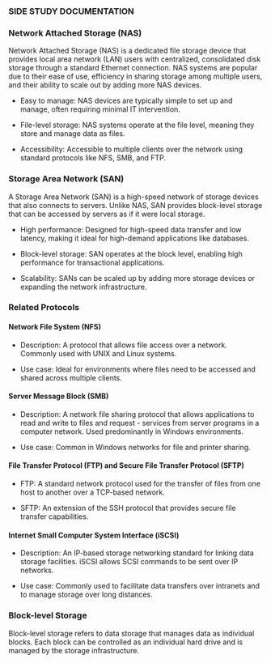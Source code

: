 ### SIDE STUDY DOCUMENTATION

### Network Attached Storage (NAS)

Network Attached Storage (NAS) is a dedicated file storage device that provides local area network (LAN) users with centralized, consolidated disk storage through a standard Ethernet connection. NAS systems are popular due to their ease of use, efficiency in sharing storage among multiple users, and their ability to scale out by adding more NAS devices.

- Easy to manage: NAS devices are typically simple to set up and manage, often requiring minimal IT intervention.

- File-level storage: NAS systems operate at the file level, meaning they store and manage data as files.

- Accessibility: Accessible to multiple clients over the network using standard protocols like NFS, SMB, and FTP.

### Storage Area Network (SAN)

A Storage Area Network (SAN) is a high-speed network of storage devices that also connects to servers. Unlike NAS, SAN provides block-level storage that can be accessed by servers as if it were local storage.

- High performance: Designed for high-speed data transfer and low latency, making it ideal for high-demand applications like databases.

- Block-level storage: SAN operates at the block level, enabling high performance for transactional applications.

- Scalability: SANs can be scaled up by adding more storage devices or expanding the network infrastructure.

### Related Protocols

#### Network File System (NFS)

- Description: A protocol that allows file access over a network. Commonly used with UNIX and Linux systems.

- Use case: Ideal for environments where files need to be accessed and shared across multiple clients.

#### Server Message Block (SMB)

- Description: A network file sharing protocol that allows applications to read and write to files and request - services from server programs in a computer network. Used predominantly in Windows environments.

- Use case: Common in Windows networks for file and printer sharing.

#### File Transfer Protocol (FTP) and Secure File Transfer Protocol (SFTP)

- FTP: A standard network protocol used for the transfer of files from one host to another over a TCP-based network.

- SFTP: An extension of the SSH protocol that provides secure file transfer capabilities.

#### Internet Small Computer System Interface (iSCSI)

- Description: An IP-based storage networking standard for linking data storage facilities. iSCSI allows SCSI commands to be sent over IP networks.

- Use case: Commonly used to facilitate data transfers over intranets and to manage storage over long distances.

### Block-level Storage

Block-level storage refers to data storage that manages data as individual blocks. Each block can be controlled as an individual hard drive and is managed by the storage infrastructure.
